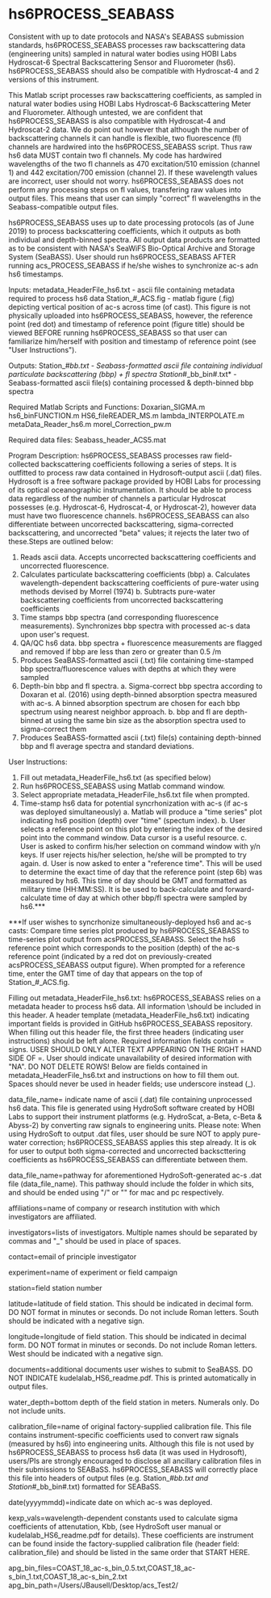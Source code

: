 # hs6PROCESS_SEABASS
Consistent with up to date protocols and NASA's SEABASS submission standards, hs6PROCESS_SEABASS processes raw backscattering data (engineering units) sampled in natural water bodies using HOBI Labs Hydroscat-6 Spectral Backscattering Sensor and Fluorometer (hs6). hs6PROCESS_SEABASS should also be compatible with Hydroscat-4 and 2 versions of this instrument.

This Matlab script processes raw backscattering coefficients, as sampled in natural water bodies using HOBI Labs Hydroscat-6 Backscattering Meter and Fluorometer. Although untested, we are confident that hs6PROCESS_SEABASS is also compatible with Hydroscat-4 and Hydroscat-2 data. We do point out however that although the number of backscattering channels it can handle is flexible, two fluorescence (fl) channels are hardwired into the hs6PROCESS_SEABASS script. Thus raw hs6 data MUST contain two fl channels. My code has hardwired wavelengths of the two fl channels as 470 excitation/510 emission (channel 1) and 442 excitation/700 emission (channel 2). If these wavelength values are incorrect, user should not worry. hs6PROCESS_SEABASS does not perform any processing steps on fl values, transfering raw values into output files. This means that user can simply "correct" fl wavelengths in the Seabass-compatible output files.

hs6PROCESS_SEABASS uses up to date processing protocols (as of June 2019) to process backscattering coefficients, which it outputs as both individual and depth-binned spectra. All output data products are formatted as to be consistent with NASA's SeaWiFS Bio-Optical Archive and Storage System (SeaBASS). User should run hs6PROCESS_SEABASS AFTER running acs_PROCESS_SEABASS if he/she wishes to synchronize ac-s adn hs6 timestamps.

Inputs:
metadata_HeaderFile_hs6.txt - ascii file containing metadata required to process hs6 data 
Station_#_ACS.fig - matlab figure (.fig) depicting vertical position of ac-s across time (of cast). This figure is not physically uploaded into hs6PROCESS_SEABASS, however, the reference point (red dot) and timestamp of reference point (figure title) should be viewed BEFORE running hs6PROCESS_SEABASS so that user can familiarize him/herself with position and timestamp of reference point (see "User Instructions"). 

Outputs:
Station_#_bb.txt - Seabass-formatted ascii file containing individual particulate backscattering (bbp) + fl spectra
Station_#_bb_bin#.txt* - Seabass-formatted ascii file(s) containing processed & depth-binned bbp spectra

Required Matlab Scripts and Functions:
Doxarian_SIGMA.m
hs6_binFUNCTION.m
HS6_fileREADER_MS.m
lambda_INTERPOLATE.m
metaData_Reader_hs6.m
morel_Correction_pw.m

Required data files:
Seabass_header_ACS5.mat

Program Description:
hs6PROCESS_SEABASS processes raw field-collected backscattering coefficients following a series of steps. It is outfitted to process raw data contained in Hydrosoft-output ascii (.dat) files. Hydrosoft is a free software package provided by HOBI Labs for processing of its optical oceanographic instrumentation. It should be able to process data regardless of the number of channels a particular Hydroscat possesses (e.g. Hydroscat-6, Hydroscat-4, or Hydroscat-2), however data must have two fluorescence channels. hs6PROCESS_SEABASS can also differentiate between uncorrected backscattering, sigma-corrected backscattering, and uncorrected "beta" values; it rejects the later two of these.Steps are outlined below:
  1. Reads ascii data. Accepts uncorrected backscattering coefficients and uncorrected fluorescence.
  2. Calculates particulate backscattering coefficients (bbp)
    a. Calculates wavelength-dependent backscattering coefficients of pure-water using methods devised by Morrel (1974)
    b. Subtracts pure-water backscattering coefficients from uncorrected backscattering coefficients
  3. Time stamps bbp spectra (and corresponding fluorescence measurements). Synchronizes bbp spectra with processed ac-s data upon user's      request.
  4. QA/QC hs6 data. bbp spectra + fluorescence measurements are flagged and removed if bbp are less than zero or greater than 0.5 /m
  5. Produces SeaBASS-formatted ascii (.txt) file containing time-stamped bbp spectra/fluorescence values with depths at which they were        sampled
  6. Depth-bin bbp and fl spectra.
    a. Sigma-correct bbp spectra according to Doxaran et al. (2016) using depth-binned absorption spectra measured with ac-s. A binned 
    absorption spectrum are chosen for each bbp spectrum using nearest neighbor approach. 
    b. bbp and fl are depth-binned at using the same bin size as the absorption spectra used to sigma-correct them
  7. Produces SeaBASS-formatted ascii (.txt) file(s) containing depth-binned bbp and fl average spectra and standard deviations. 

User Instructions:
  1. Fill out metadata_HeaderFile_hs6.txt (as specified below)
  2. Run hs6PROCESS_SEABASS using Matlab command window.
  3. Select appropriate metadata_HeaderFile_hs6.txt file when prompted. 
  6. Time-stamp hs6 data for potential syncrhonization with ac-s (if ac-s was deployed simultaneously)
    a. Matlab will produce a "time series" plot indicating hs6 position (depth) over "time" (spectum index).
    b. User selects a reference point on this plot by entering the index of the desired point into the command window. Data cursor is a 
    useful resource.
    c. User is asked to confirm his/her selection on command window with y/n keys. If user rejects his/her selection, he/she will be           prompted to try again.
    d. User is now asked to enter a "reference time". This will be used to determine the exact time of day that the reference point (step
    6b) was measured by hs6. This time of day should be GMT and formatted as military time (HH:MM:SS). It is be used to back-calculate and 
    forward-calculate time of day at which other bbp/fl spectra were sampled by hs6.***
    
 ***If user wishes to syncrhonize simultaneously-deployed hs6 and ac-s casts: Compare time series plot produced by hs6PROCESS_SEABASS to  time-series plot output from acsPROCESS_SEABASS. Select the hs6 reference point which corresponds to the position (depth) of the ac-s reference point (indicated by a red dot on previously-created acsPROCESS_SEABASS output figure). When prompted for a reference time, enter the GMT time of day that appears on the top of Station_#_ACS.fig.
 
Filling out metadata_HeaderFile_hs6.txt:
hs6PROCESS_SEABASS relies on a metadata header to process hs6 data. All information \should be included in this header. A header template (metadata_HeaderFile_hs6.txt) indicating important fields is provided in GitHub hs6PROCESS_SEABASS repository. When filling out this header file, the first three headers (indicating user instructions) should be left alone. Required information fields contain = signs. USER SHOULD ONLY ALTER TEXT APPEARING ON THE RIGHT HAND SIDE OF =. User should indicate unavailability of desired information with "NA". DO NOT DELETE ROWS! Below are fields contained in metadata_HeaderFile_hs6.txt and instructions on how to fill them out. Spaces should never be used in header fields; use underscore instead (_).

data_file_name= indicate name of ascii (.dat) file containing unprocessed hs6 data. This file is generated using HydroSoft software created by HOBI Labs to support their instrument platforms (e.g. HydroScat, a-Beta, c-Beta & Abyss-2) by converting raw signals to engineering units. Please note: When using HydroSoft to output .dat files, user should be sure NOT to apply pure-water correction; hs6PROCESS_SEABASS applies this step already. It is ok for user to output both sigma-corrected and uncorrected backscttering coefficients as hs6PROCESS_SEABASS can differentiate between them.

data_file_name=pathway for aforementioned HydroSoft-generated ac-s .dat file (data_file_name). This pathway should include the folder in which sits, and should be ended using "/" or "\" for mac and pc respectively. 

affiliations=name of company or research institution with which investigators are affiliated. 

investigators=lists of investigators. Multiple names should be separated by commas and "_" should be used in place of spaces.

contact=email of principle investigator

experiment=name of experiment or field campaign 

station=field station number 

latitude=latitude of field station. This should be indicated in decimal form. DO NOT format in minutes or seconds. Do not include Roman letters. South should be indicated with a negative sign.

longitude=longitude of field station. This should be indicated in decimal form. DO NOT format in minutes or seconds. Do not include Roman letters. West should be indicated with a negative sign.

documents=additional documents user wishes to submit to SeaBASS. DO NOT INDICATE kudelalab_HS6_readme.pdf. This is printed automatically in output files.

water_depth=bottom depth of the field station in meters. Numerals only. Do not include units.

calibration_file=name of original factory-supplied calibration file. This file contains instrument-specific coefficients used to convert raw signals (measured by hs6) into engineering units. Although this file is not used by hs6PROCESS_SEABASS to process hs6 data (it was used in Hydrosoft), users/PIs are strongly encouraged to disclose all ancillary calibration files in their submissions to SEABaSS. hs6PROCESS_SEABASS will correctly place this file into headers of output files (e.g. Station_#_bb.txt and Station_#_bb_bin#.txt) formatted for SEABaSS.

date(yyyymmdd)=indicate date on which ac-s was deployed.

kexp_vals=wavelength-dependent constants used to calculate sigma coefficients of attenutation, Kbb, (see HydroSoft user manual or kudelalab_HS6_readme.pdf for details). These coefficients are instrument can be found inside the factory-supplied calibration file (header field: calibration_file) and should be listed in the same order that START HERE.

apg_bin_files=COAST_18_ac-s_bin_0.5.txt,COAST_18_ac-s_bin_1.txt,COAST_18_ac-s_bin_2.txt
apg_bin_path=/Users/JBausell/Desktop/acs_Test2/

